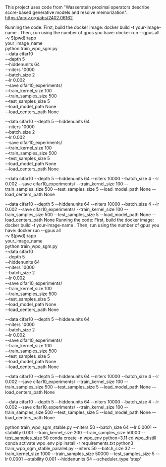 This project uses code from "Wasserstein proximal operators describe score-based generative models and resolve memorization".
https://arxiv.org/abs/2402.06162

Running the code:
First, build the docker image: docker build -t your-image-name .
Then, run using the number of gpus you have: docker run --gpus all \
  -v $(pwd):/app \
  your_image_name \
  python train_wpo_sgm.py \
  --data cifar10 \
  --depth 5 \
  --hiddenunits 64 \
  --niters 10000 \
  --batch_size 2 \
  --lr 0.002 \
  --save cifar10_experiments/ \
  --train_kernel_size 100 \
  --train_samples_size 500 \
  --test_samples_size 5 \
  --load_model_path None \
  --load_centers_path None

--data cifar10 
  --depth 5 
  --hiddenunits 64 \
  --niters 10000 \
  --batch_size 2 \
  --lr 0.002 \
  --save cifar10_experiments/ \
  --train_kernel_size 100 \
  --train_samples_size 500 \
  --test_samples_size 5 \
  --load_model_path None \
  --load_centers_path None
   
--data cifar10
--depth 5
--hiddenunits 64
--niters 10000
--batch_size 4
--lr 0.002
--save cifar10_experiments/
--train_kernel_size 100
--train_samples_size 500
--test_samples_size 5
--load_model_path None
--load_centers_path None

--data
cifar10
--depth
5
--hiddenunits
64
--niters
10000
--batch_size
4
--lr
0.002
--save
cifar10_experiments/
--train_kernel_size
100
--train_samples_size
500
--test_samples_size
5
--load_model_path
None
--load_centers_path
None
Running the code:
First, build the docker image: docker build -t your-image-name .
Then, run using the number of gpus you have: docker run --gpus all \
  -v $(pwd):/app \
  your_image_name \
  python train_wpo_sgm.py \
  --data cifar10 \
  --depth 5 \
  --hiddenunits 64 \
  --niters 10000 \
  --batch_size 2 \
  --lr 0.002 \
  --save cifar10_experiments/ \
  --train_kernel_size 100 \
  --train_samples_size 500 \
  --test_samples_size 5 \
  --load_model_path None \
  --load_centers_path None

--data cifar10 
  --depth 5 
  --hiddenunits 64 \
  --niters 10000 \
  --batch_size 2 \
  --lr 0.002 \
  --save cifar10_experiments/ \
  --train_kernel_size 100 \
  --train_samples_size 500 \
  --test_samples_size 5 \
  --load_model_path None \
  --load_centers_path None
   
--data cifar10
--depth 5
--hiddenunits 64
--niters 10000
--batch_size 4
--lr 0.002
--save cifar10_experiments/
--train_kernel_size 100
--train_samples_size 500
--test_samples_size 5
--load_model_path None
--load_centers_path None

--data
cifar10
--depth
5
--hiddenunits
64
--niters
10000
--batch_size
4
--lr
0.002
--save
cifar10_experiments/
--train_kernel_size
100
--train_samples_size
500
--test_samples_size
5
--load_model_path
None
--load_centers_path
None

python train_wpo_sgm_stable.py --niters 50 --batch_size 64 --lr 0.0001 --stability 0.001 --train_kernel_size 200 --train_samples_size 50000 --test_samples_size 50
conda create -n wpo_env python=3.11
cd wpo_distill
conda activate wpo_env
pip install -r requirements.txt 
python3 train_wpo_sgm_stable_parallel.py --niters 50 --batch_size 32 --train_kernel_size 1000 --train_samples_size 50000 --test_samples_size 5 --lr 0.0001 --stability 0.001 --hiddenunits 64 --scheduler_type 'step'